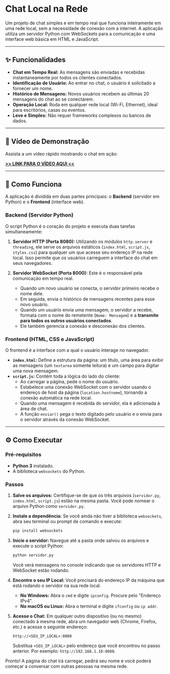 # Chat Local na Rede

Um projeto de chat simples e em tempo real que funciona inteiramente em uma rede local, sem a necessidade de conexão com a internet. A aplicação utiliza um servidor Python com WebSockets para a comunicação e uma interface web básica em HTML e JavaScript.

---

## ✨ Funcionalidades

* **Chat em Tempo Real:** As mensagens são enviadas e recebidas instantaneamente por todos os clientes conectados.
* **Identificação de Usuário:** Ao entrar no chat, o usuário é solicitado a fornecer um nome.
* **Histórico de Mensagens:** Novos usuários recebem as últimas 20 mensagens do chat ao se conectarem.
* **Operação Local:** Roda em qualquer rede local (Wi-Fi, Ethernet), ideal para escritórios, casas ou eventos.
* **Leve e Simples:** Não requer frameworks complexos ou bancos de dados.

---

## 🚀 Vídeo de Demonstração

Assista a um vídeo rápido mostrando o chat em ação:

[**>> LINK PARA O VÍDEO AQUI <<**](https://www.youtube.com/watch?v=dQw4w9WgXcQ)

---

## 🔧 Como Funciona

A aplicação é dividida em duas partes principais: o **Backend** (servidor em Python) e o **Frontend** (interface web).

### Backend (Servidor Python)

O script Python é o coração do projeto e executa duas tarefas simultaneamente:

1.  **Servidor HTTP (Porta 8080):** Utilizando os módulos `http.server` e `threading`, ele serve os arquivos estáticos (`index.html`, `script.js`, `styles.css`) para qualquer um que acesse seu endereço IP na rede local. Isso permite que os usuários carreguem a interface do chat em seus navegadores.

2.  **Servidor WebSocket (Porta 8000):** Este é o responsável pela comunicação em tempo real.
    * Quando um novo usuário se conecta, o servidor primeiro recebe o nome dele.
    * Em seguida, envia o histórico de mensagens recentes para esse novo usuário.
    * Quando um usuário envia uma mensagem, o servidor a recebe, formata com o nome do remetente (`Nome: Mensagem`) e a **transmite para todos os outros usuários conectados**.
    * Ele também gerencia a conexão e desconexão dos clientes.

### Frontend (HTML, CSS e JavaScript)

O frontend é a interface com a qual o usuário interage no navegador.

* **`index.html`:** Define a estrutura da página: um título, uma área para exibir as mensagens (um `textarea` somente leitura) e um campo para digitar uma nova mensagem.
* **`script.js`:** Contém toda a lógica do lado do cliente:
    * Ao carregar a página, pede o nome do usuário.
    * Estabelece uma conexão WebSocket com o servidor usando o endereço de host da página (`location.hostname`), tornando a conexão automática na rede local.
    * Quando uma mensagem é recebida do servidor, ela é adicionada à área de chat.
    * A função `enviar()` pega o texto digitado pelo usuário e o envia para o servidor através da conexão WebSocket.

---

## ⚙️ Como Executar

### Pré-requisitos

* **Python 3** instalado.
* A biblioteca `websockets` do Python.

### Passos

1.  **Salve os arquivos:** Certifique-se de que os três arquivos (`servidor.py`, `index.html`, `script.js`) estão na mesma pasta. Você pode nomear o arquivo Python como `servidor.py`.

2.  **Instale a dependência:** Se você ainda não tiver a biblioteca `websockets`, abra seu terminal ou prompt de comando e execute:
    ```bash
    pip install websockets
    ```

3.  **Inicie o servidor:** Navegue até a pasta onde salvou os arquivos e execute o script Python:
    ```bash
    python servidor.py
    ```
    Você verá mensagens no console indicando que os servidores HTTP e WebSocket estão rodando.

4.  **Encontre o seu IP Local:** Você precisará do endereço IP da máquina que está rodando o servidor na sua rede local.
    * **No Windows:** Abra o `cmd` e digite `ipconfig`. Procure pelo "Endereço IPv4".
    * **No macOS ou Linux:** Abra o terminal e digite `ifconfig` ou `ip addr`.

5.  **Acesse o Chat:** Em qualquer outro dispositivo (ou no mesmo) conectado à mesma rede, abra um navegador web (Chrome, Firefox, etc.) e acesse o seguinte endereço:
    ```
    http://<SEU_IP_LOCAL>:8080
    ```
    Substitua `<SEU_IP_LOCAL>` pelo endereço que você encontrou no passo anterior. Por exemplo: `http://192.168.1.10:8080`.

Pronto! A página do chat irá carregar, pedirá seu nome e você poderá começar a conversar com outras pessoas na mesma rede.
